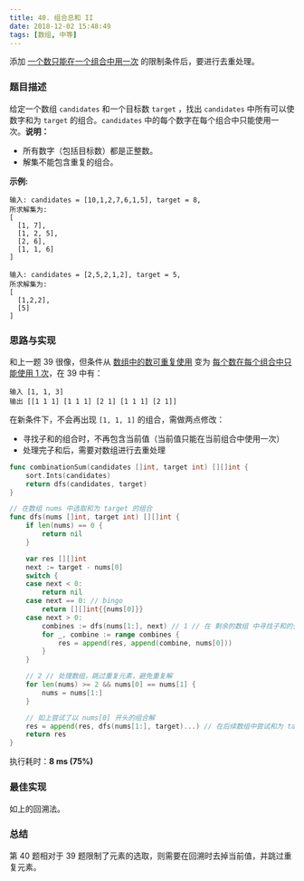 ```yaml
---
title: 40. 组合总和 II
date: 2018-12-02 15:48:49
tags: [数组, 中等]
---
```


添加 <u>一个数只能在一个组合中用一次</u> 的限制条件后，要进行去重处理。

<!-- more -->

### 题目描述

给定一个数组 `candidates` 和一个目标数 `target` ，找出 `candidates` 中所有可以使数字和为 `target` 的组合。`candidates` 中的每个数字在每个组合中只能使用一次。**说明：**

- 所有数字（包括目标数）都是正整数。
- 解集不能包含重复的组合。 

**示例:**

```
输入: candidates = [10,1,2,7,6,1,5], target = 8,
所求解集为:
[
  [1, 7],
  [1, 2, 5],
  [2, 6],
  [1, 1, 6]
]

输入: candidates = [2,5,2,1,2], target = 5,
所求解集为:
[
  [1,2,2],
  [5]
]
```



### 思路与实现

和上一题 39 很像，但条件从 <u>数组中的数可重复使用</u> 变为 <u>每个数在每个组合中只能使用 1 次</u>，在 39 中有：

```
输入 [1, 1, 3]
输出 [[1 1 1] [1 1 1] [2 1] [1 1 1] [2 1]]
```

在新条件下，不会再出现 `[1, 1, 1]` 的组合，需做两点修改：

- 寻找子和的组合时，不再包含当前值（当前值只能在当前组合中使用一次）
- 处理完子和后，需要对数组进行去重处理

```go
func combinationSum(candidates []int, target int) [][]int {
	sort.Ints(candidates)
	return dfs(candidates, target)
}

// 在数组 nums 中选取和为 target 的组合
func dfs(nums []int, target int) [][]int {
	if len(nums) == 0 {
		return nil
	}

	var res [][]int
	next := target - nums[0]
	switch {
	case next < 0:
		return nil
	case next == 0: // bingo
		return [][]int{{nums[0]}}
	case next > 0:
		combines := dfs(nums[1:], next) // 1 // 在 剩余的数组 中寻找子和的任意组合
		for _, combine := range combines {
			res = append(res, append(combine, nums[0]))
		}
	}

	// 2 // 处理数组，跳过重复元素，避免重复解
	for len(nums) >= 2 && nums[0] == nums[1] {
		nums = nums[1:]
	}

	// 如上尝试了以 nums[0] 开头的组合解
	res = append(res, dfs(nums[1:], target)...) // 在后续数组中尝试和为 target 的组合
	return res
}
```

执行耗时：**8 ms (75%)**



### 最佳实现
如上的回溯法。



### 总结

第 40 题相对于 39 题限制了元素的选取，则需要在回溯时去掉当前值，并跳过重复元素。